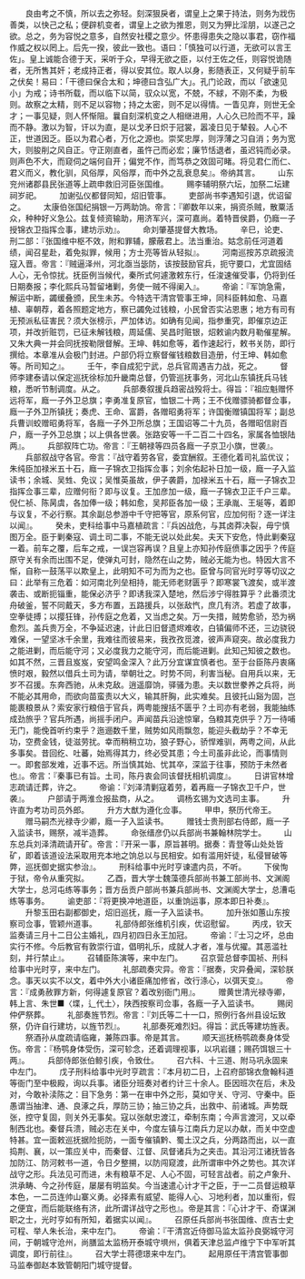 <!-- { "loadSidebar": true } -->
　　良由考之不慎，所以去之弥轻。刻深狠戾者，谓皇上之果于持法，则务为戕伤善类，以快己之私；便辟机变者，谓皇上之欲为推恩，则又为狎比淫朋，以遂己之欲。总之，务为容悦之意多，自然安社稷之意少。怀患得患失之隐以事君，窃作福作威之权以罔上。后先一揆，彼此一致也。语曰：「慎独可以行道，无欲可以言王佐」。皇上诚能合德于天，采听于众，早得无欲之臣，以付王佐之任，则容悦诡随者，无所售其奸；老成持正者，得以安其位。取人以身，影随表正，又何疑乎前车之伏矣！易曰：「干德曰保合太和；坤德曰含弘广大」。孔门论政，而以「欲速见小」为戒；诗书所载，而以临下以简，驭众以宽，不兢，不絿，不刚不柔，为极则。故察之太精，则不足以容物；持之太密，则不足以得情。一眚见弃，则世无全才；一事见疑，则人怀惭阻。曩自刻深机变之人相继进用，人心久已险而不平，躁而不静。激以为智，讦以为直，是以戈矛日炽于冠裳，嚣凌日见于辇毂。人心不正，世道因乏。臣以为君心者，万化之源也。崇奖忠厚，则浮薄之习自消；务为宽大，则朘削之风自正。守正刚直者，虽忤己而必宏；廉节恬退者，虽迟钝而必录。则声色不大，而窥伺之端何自开；偏党不作，而笃恭之效固可睹。将见君仁而仁、君义而义，教化驯，风俗厚，风俗厚，而中外之乱衰息矣』。帝纳其言。
　　山东兖州诸郡县民张道等上疏申救旧河臣张国维。
　　赐李辅明祭六坛，加祭二坛建祠岁祀。
　　加谢弘仪都督同知，炤旧管事。
　　吏部尚书李遇知引退，优诏留之。
　　太康伯张国纪捐银一万两助饷。帝言：『卿数年以来，捐资杀贼，散粟活众，种种好义急公。兹复倾资输助，用济军兴，深可嘉尚。着特晋侯爵，仍廕一子授锦衣卫指挥佥事，建坊示劝』。
　　命刘肇基提督大教场。
　　辛巳，论吏、刑二部：『张国维中枢不效，附和罪辅，朦蔽君上。法当重治。姑念前任河道着绩，闻召星赴，着免拟罪，候用；方士亮等皆从轻拟』。
　　河南巡按苏京疏报流寇入晋。帝言：『贼逼泽州，河北亟当毖防，该按鼓励官兵，扼守要口，尤宜固结人心，无令惊扰。抚臣例当候代，秦所式何遽激敕东行，任浚速催受事，仍将到任日期奏报；李化熙兵马暂留堵剿，务使一贼不得阑入』。
　　帝谕：『军饷急需，解运中断，蠲缓叠颁，民生未苏。今特选干清宫管事王坤，同科臣韩如愈、马嘉植、辜朝荐，着各照题定地方，察已蠲免过钱粮，小民曾否实沾恩惠；地方有司有无预派私征害民？须大张榜示，严加体访。如确有见闻，指参重究，即催京边正项，并改折赃罚，已征未解钱粮，周延儒、吴昌时赃银，炤敕谕内数月勒催星解。又朱大典一并会同抚按勒限督解。王坤、韩如愈等，着作速起行，敕书关防，即行撰给。本章准从会极门封进。户部仍将立察督催钱粮数目造册，付王坤、韩如愈等。所司知之』。
　　壬午，李自成犯宁武，总兵官周遇吉力战，死之。
　　督师李建泰请以保定巡抚徐标加升畿南总督，仍管巡抚事务，河北山东镇抚兵马钱粮，悉听节制调度。从之。
　　兵部奏叙援兵趋密战殁将士。得旨：『祖应魁赠怀远将军，廕一子外卫总旗；李勇准复原官，恤银二十两；王不伐赠骠骑都督佥事，廕一子外卫所镇抚；奏虎、王命、富爵，各赠昭勇将军；许国衡赠镇国将军；副总兵曹训蛟赠昭勇将军，各廕一子外卫所总旗；王国诏等二十九员，各赠昭信尉百户，廕一子外卫总旗；以上俱各世袭。张路安等一千二百二十四名，家属各恤银陆两』。
　　兵部叙阵亡功。帝言：『王朝禄等四员各廕一子京卫小旗，世袭』。
　　兵部叙战守各官。帝言：『战守着劳各官，委宜酬叙。王德化着司礼监优议；朱纯臣加禄米五十石，廕一子锦衣卫指挥佥事；刘余佑起补日加一级，廕一子入监读书；余城、吴甡、免议；吴惟英虽故，伊子袭爵，加禄米五十石，廕一子锦衣卫指挥佥事三辈，应赠何衔？即与议复。王加彦加一级，廕一子锦衣卫正千户三辈。倪仁祯、陈昺虞，各加俸一级；韩如愈，吴邦臣各加一级；王承胤、王埏等，着即与议复，不必行察。其余副总参游中千守把等官，原系何官，应加何衔？逐一详注以闻』。
　　癸未，吏科给事中马嘉植疏言：『兵凶战危，与其卤莽决裂，毋宁慎图万全。臣于剿秦寇、调土司二事，不能无说以处此矣。夫天下安危，恃此剿秦寇一着。前车之覆，后车之戒，一误岂容再误？且皇上亦知孙传庭偾事之因乎？传庭原守关有余而出围不足，使弹丸可封，隐然在山之势，贼必无能为也。特因大言不惭，自称一鼓荡平以欺皇上，此明知不可为而为之也。臣曾与同官光时亨等切议之曰：此举有三危着：如河南北列垒相持，能无师老财匮乎？即寒裳飞渡矣，或半渡袭击、或断扼锱重，能保必济乎？即诱我深入楚地，然后涉宁得胜算乎？此番须沈舟破釜，誓不同戴天，多方布置，五路援兵，以张敌忾，庶几有济。若虚了故事，空拳徒搏；以撄狂锋，孙传庭之危着，又当虑之矣。万一失措，贼势愈骄，恐为祸愈烈。盖兵贵万全，不争延迟速，计此日旧督遗烬难收，白镇偏师不还，三边骁锐难保，一望坚冰千余里，我难往而彼易来，我孜孜觅渡，彼声声窥突。故必度我力之能进剿，而后能守河；又必度我力之能守河，而后能进剿。此知己知彼之数也。如其不然，三晋且岌岌，安望鸣金深入？此万分宜谋宜慎者也。至于台臣陈丹衷痛愤时艰，毅然以借兵土司为请，举朝壮之。时势不同，利害当秘。自用兵以来，无岁不召援。东奔西驰，从未克敌。逍遥靡饷，驿骚为患。夫以数世豢养之兵将，尚不能必其用命，而欲向苗蛮责以大义，输其肝胸，此实难矣。且彼托山谿为固，岂能裹粮景从？索安家行粮倍于官兵，两粤能搜括不匮乎？土司亦有老弱，我能抽练成劲旅乎？官兵所遇，尚摇手闭户。声闻苗兵沿途惊窜，刍粮其克供乎？万一待哺无门，能俛首听约束乎？迤逦数千里，贼势如风雨飘忽，能迎头截劫乎？不幸无功，空费金钱，徒滋劳扰。幸而稍稍立功，狼子野心，骄悍难驯，两粤之间，从此多事矣。昔回纥、吐蕃，始焉得其力，终必受其患；今土司虽非此论，而事情则一。即套部发难，近事不远。所当慎其始、忧其卒，深监于往事，预防于未然者也』。帝言：『秦事已有旨。土司，陈丹衷会同该督抚相机调度』。
　　日讲官林增志疏请迁葬，许之。
　　帝谕：『刘泽清剿寇着劳，着再廕一子锦衣卫千户，世袭』。
　　户部请于两淮佥报盐商，从之。
　　调杨玄锡为文选司主事。
　　升许直为考功司员外郎。
　　升方大猷为遵化佥事。
　　甲申，祭历代帝王。
　　赠马嗣杰光禄寺少卿，廕一子入监读书。
　　赠钱士贵刑部右侍郎，廕一子入监读书，赐祭，减半造葬。
　　命张缙彦仍以兵部尚书兼翰林院学士。
　　山东总兵刘泽清疏请开矿。帝言：『开采一事，原旨甚明。据奏：青登等山处处皆矿，即着该道设法采取用充本地之饷总以与民相安。如有滥用奸徒，私侵冒破等弊，巡抚御史据实参治』。
　　刑科给事中光时亨谏遣内员，不听。
　　下侯恂于狱，帝令从重究拟。
　　乙酉，晋大学士魏藻德兵部尚书兼工部尚书、文渊阁大学士，总河屯练等事务；晋方岳贡户部尚书兼兵部尚书、文渊阁大学士，总漕屯练等事务。
　　谕吏部：『将更换冲地道臣，以重饷运事，原本即日补奏』。
　　升黎玉田右副都御史，炤旧巡抚，廕一子入监读书。
　　加升张如蕙山东按察司佥事，管颖州道事。
　　礼部侍郎张维机引疾，优诏慰留。
　　丙戌，钦天监奏请三月十二日公主婚礼，四月初四日永王加冠。
　　帝谕：『士习之坏，总由实行不修。今后教官有敦崇行谊，倡明礼乐，成就人才者，准与优擢。其恶滥社刻，并行禁止』。
　　召辅臣陈演等，来中左门。
　　召京营总督李国祯、刑科给事中光时亨，来中左门。
　　礼部疏奏灾异。帝言：『据奏，灾异叠闻，深轸朕念。事天以实不以文，着中外大小诸臣痛加修省，改行涤心，以弭天变』。
　　帝言：『成勇赦罪方新，何得遽复原官？着改别衙门用』。
　　赠黄世清光禄寺卿，韩上言、朱世■〈堞，辶代土〉，陕西按察司佥事，各廕一子入监读书。
　　赐闵仲俨祭葬。
　　礼部奏旌节烈。帝言：『刘氏等二十一口，照例行各州县设坛致祭，仍许自行建坊，以旌节烈』。
　　礼部奏死难烈妇。得旨：武氏等建坊旌表。
　　祭酒孙从度疏请临雍，兼陈四事。帝是其言。
　　顺天巡抚杨鹗疏奏身体受伤。帝言：『杨鹗身体受伤，深可轸念，还着调理视事，以巩岩疆；赐药饵银三十两』。
　　兵部侍郎张伯鲸引疾，令致仕。
　　召六科、十三道、附马巩永固来中左门。
　　戊子刑科给事中光时亨疏言：『本月初二日，上召府部锦衣詹翰科道等衙门至中极殿，询以兵事。诸臣分班奏对者约计三十余人。臣因班次在后，未及对，今敢补渎陈之：目下急务：第一在审中外之形，莫如守关、守河、守秦中。臣愚谓当抽津、通、良涿之兵，厚防三协；抽三协之兵，出救中、前诸城。声势既张，控守复固，则关外无事矣。寇以张献忠渡江，牵制东南；今声言渡河，又以牵制西北也。秦督兵溃，贼必志在关中，今度左镇与江南兵力足以办献，而关中空虚特甚。宜一面敕巡抚据险扼防，一面专催镇黔、蜀土汉之兵，分两路而出，以一直捣荆、襄，以一策应关中，而秦督、江督、凤督诸兵为之夹击。其沿河江诸抚皆各加防江、防河敕书一道，令日夕整搠，以防闯窥渡，此所谓审中外之势也。其次详战守之形。兵法见可而进，未有粮草不足、人心不固，可轻言战者。前之卢象升、洪承畴、今之孙传庭，屡屡有明监矣。今当速遣心计才干之臣，于一二员督运粮草本色，一二员连帅山寨义勇。必择素有威望、能得人心、习地利者，加以重衔，假之便宜，而后能联络有济，此所谓详战守之形也』。帝是其言：『心计才干、奇谋渊职之士，光时亨如有所知，着据实以闻』。
　　召原任兵部尚书张国维、庶吉士史可程、举人朱长治，来中左门。
　　帝谕：『干清宫近侍御马监太监孙良弼城守河间，于朝城守沧州，尚膳监太监杨开泰城守埧州，俱着天津总监卢维宁下中军听其调度，即行前往』。
　　召大学士蒋德璟来中左门。
　　起用原任干清宫管事御马监奉御赵本致管朝阳门城守提督。
